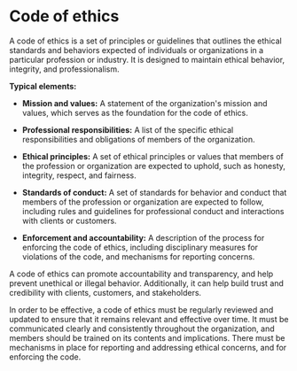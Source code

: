 # Code of ethics

A code of ethics is a set of principles or guidelines that outlines the ethical standards and behaviors expected of individuals or organizations in a particular profession or industry. It is designed to maintain ethical behavior, integrity, and professionalism.

**Typical elements:**

* **Mission and values:** A statement of the organization's mission and values, which serves as the foundation for the code of ethics.

* **Professional responsibilities:** A list of the specific ethical responsibilities and obligations of members of the organization.

* **Ethical principles:** A set of ethical principles or values that members of the profession or organization are expected to uphold, such as honesty, integrity, respect, and fairness.

* **Standards of conduct:** A set of standards for behavior and conduct that members of the profession or organization are expected to follow, including rules and guidelines for professional conduct and interactions with clients or customers.

* **Enforcement and accountability:** A description of the process for enforcing the code of ethics, including disciplinary measures for violations of the code, and mechanisms for reporting concerns.

A code of ethics can promote accountability and transparency, and help prevent unethical or illegal behavior. Additionally, it can help build trust and credibility with clients, customers, and stakeholders.

In order to be effective, a code of ethics must be regularly reviewed and updated to ensure that it remains relevant and effective over time. It must be communicated clearly and consistently throughout the organization, and members should be trained on its contents and implications. There must be mechanisms in place for reporting and addressing ethical concerns, and for enforcing the code.
